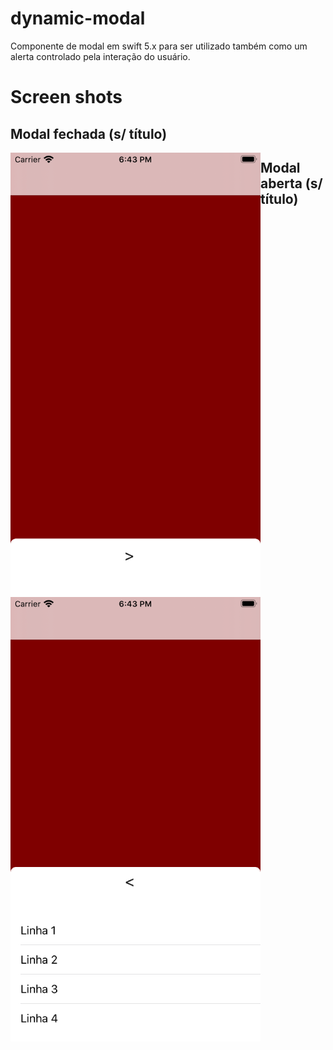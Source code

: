 # dynamic-modal
Componente de modal em swift 5.x para ser utilizado também como um alerta controlado pela interação do usuário.

# Screen shots

## Modal fechada (s/ título)
<img align="left" src="snapshots/modal-closed-no-title.png" />


## Modal aberta (s/ título)
<img align="left" src="snapshots/modal-openned-no-title-no-background.png" />
